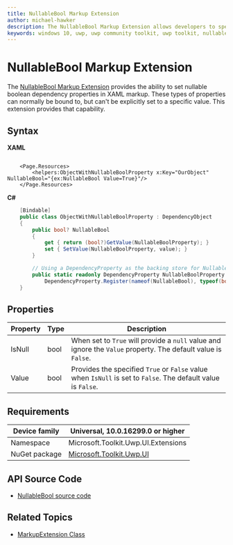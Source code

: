 ```yaml
---
title: NullableBool Markup Extension
author: michael-hawker
description: The NullableBool Markup Extension allows developers to specify default values in XAML for nullable bool dependency properties.
keywords: windows 10, uwp, uwp community toolkit, uwp toolkit, nullable bool, dependency property, markup extension, XAML, markup 
---
```


# NullableBool Markup Extension
The [NullableBool Markup Extension](/dotnet/api/microsoft.toolkit.uwp.ui.extensions.nullablebool) provides the ability to set nullable boolean dependency properties in XAML markup.  These types of properties can normally be bound to, but can't be explicitly set to a specific value.  This extension provides that capability.

## Syntax

**XAML**

```xaml

    <Page.Resources>
        <helpers:ObjectWithNullableBoolProperty x:Key="OurObject" NullableBool="{ex:NullableBool Value=True}"/>
    </Page.Resources>
```

**C#**

```c#
    [Bindable]
    public class ObjectWithNullableBoolProperty : DependencyObject
    {
        public bool? NullableBool
        {
            get { return (bool?)GetValue(NullableBoolProperty); }
            set { SetValue(NullableBoolProperty, value); }
        }

        // Using a DependencyProperty as the backing store for NullableBool.  This enables animation, styling, binding, etc...
        public static readonly DependencyProperty NullableBoolProperty =
            DependencyProperty.Register(nameof(NullableBool), typeof(bool?), typeof(ObjectWithNullableBoolProperty), new PropertyMetadata(null));
    }
```

## Properties

| Property | Type | Description |
| -- | -- | -- |
| IsNull | bool | When set to `True` will provide a `null` value and ignore the `Value` property. The default value is `False`. |
| Value | bool | Provides the specified `True` or `False` value when `IsNull` is set to `False`. The default value is `False`. |

## Requirements

| Device family | Universal, 10.0.16299.0 or higher   |
| -- | -- |
| Namespace | Microsoft.Toolkit.Uwp.UI.Extensions |
| NuGet package | [Microsoft.Toolkit.Uwp.UI](https://www.nuget.org/packages/Microsoft.Toolkit.Uwp.UI/) |

## API Source Code

- [NullableBool source code](https://github.com/Microsoft/WindowsCommunityToolkit//blob/master/Microsoft.Toolkit.Uwp.UI/Extensions/Markup/NullableBool.cs)

## Related Topics

- [MarkupExtension Class](/uwp/api/windows.ui.xaml.markup.markupextension)
